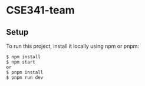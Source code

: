# CSE341-team
## Setup
To run this project, install it locally using npm or pnpm:

```
$ npm install
$ npm start
or
$ pnpm install
$ pnpm run dev
```
